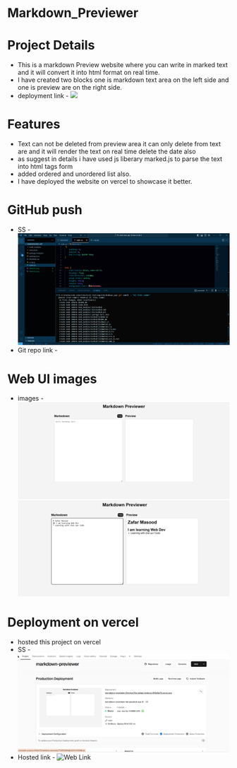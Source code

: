 ﻿# Markdown_Previewer
 # Project Details
 * This is a markdown Preview website where you can write in marked text and it will convert it into html format on real time.
 * I have created two blocks one is markdown text area on the left side and one is preview are on the right side.
 * deployment link - ![](<https://markdown-previewer-git-main-zafars-projects-0f2e9a75.vercel.app/>)

# Features 
* Text can not be deleted from preview area it can only delete from text are and it will render the text on real time delete the date also
* as suggest in details i have used js liberary marked.js to parse the text into html tags form
* added ordered and unordered list also.
* I have deployed the website on vercel to showcase it better.


# GitHub push 
* SS - ![image1](<GitHub_push_SS.png>)
* Git repo link - 

# Web UI images
* images - ![WebUI](<WebUI1.png>) ![WebUI](<WebUI2.png>)

# Deployment on vercel
* hosted this project on vercel
* SS - ![SS](<vercel Deployment.png>)
* Hosted link - ![Web Link](<https://markdown-previewer-git-main-zafars-projects-0f2e9a75.vercel.app/>)
